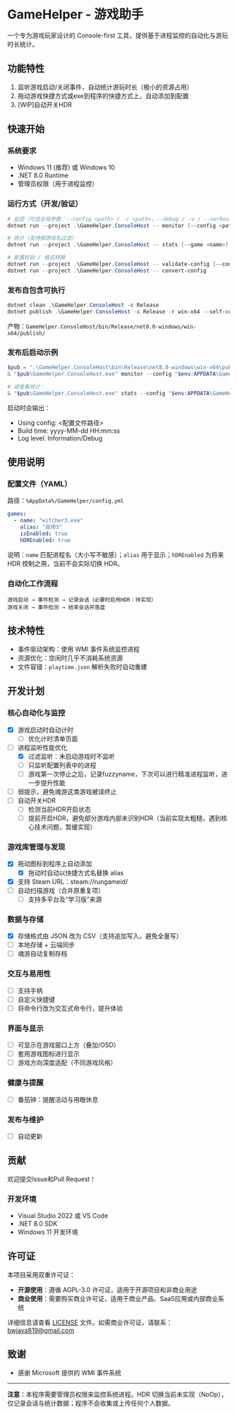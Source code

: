 # GameHelper - 游戏助手

一个专为游戏玩家设计的 Console-first 工具，提供基于进程监控的自动化与游玩时长统计。

## 功能特性

1. 监听游戏启动/关闭事件，自动统计游玩时长（极小的资源占用）
2. 拖动游戏快捷方式或exe到程序的快捷方式上，自动添加到配置
3. [WIP]自动开关HDR

## 快速开始

### 系统要求
- Windows 11 (推荐) 或 Windows 10
- .NET 8.0 Runtime
- 管理员权限（用于进程监控）

### 运行方式（开发/验证）
```powershell
# 监控（可选全局参数：--config <path> / -c <path>，--debug / -v / --verbose）
dotnet run --project .\GameHelper.ConsoleHost -- monitor [--config <path>] [--debug]

# 统计（支持按游戏名过滤）
dotnet run --project .\GameHelper.ConsoleHost -- stats [--game <name>] [--config <path>] [--debug]

# 配置校验 / 格式转换
dotnet run --project .\GameHelper.ConsoleHost -- validate-config [--config <path>]
dotnet run --project .\GameHelper.ConsoleHost -- convert-config
```

### 发布自包含可执行
```powershell
dotnet clean .\GameHelper.ConsoleHost -c Release
dotnet publish .\GameHelper.ConsoleHost -c Release -r win-x64 --self-contained true -p:PublishSingleFile=true -p:PublishTrimmed=false
```
产物：`GameHelper.ConsoleHost/bin/Release/net8.0-windows/win-x64/publish/`

### 发布后启动示例
```powershell
$pub = ".\GameHelper.ConsoleHost\bin\Release\net8.0-windows\win-x64\publish"
& "$pub\GameHelper.ConsoleHost.exe" monitor --config "$env:APPDATA\GameHelper\config.yml" --debug

# 或查看统计：
& "$pub\GameHelper.ConsoleHost.exe" stats --config "$env:APPDATA\GameHelper\config.yml"
```

启动时会输出：
- Using config: <配置文件路径>
- Build time: yyyy-MM-dd HH:mm:ss
- Log level: Information/Debug

## 使用说明

### 配置文件（YAML）
路径：`%AppData%/GameHelper/config.yml`
```yaml
games:
  - name: "witcher3.exe"
    alias: "巫师3"
    isEnabled: true
    hDREnabled: true
```
说明：`name` 匹配进程名（大小写不敏感）；`alias` 用于显示；`hDREnabled` 为将来 HDR 控制之用，当前不会实际切换 HDR。

### 自动化工作流程
```
游戏启动 → 事件检测 → 记录会话（必要时启用HDR：待实现）
游戏关闭 → 事件检测 → 结束会话并落盘
```

## 技术特性

- 事件驱动架构：使用 WMI 事件系统监控进程
- 资源优化：空闲时几乎不消耗系统资源
- 文件容错：`playtime.json` 解析失败时自动重建

## 开发计划

### 核心自动化与监控
- [x] 游戏启动时自动计时
  - [ ] 优化计时清单页面
- [ ] 进程监听性能优化
  - [x] 过滤监听：未启动游戏时不监听
  - [ ] 只监听配置列表中的进程
  - [ ] 游戏第一次停止之后，记录fuzzyname，下次可以进行精准进程监听，进一步提升性能
- [ ] 弱提示，避免魂游这类游戏被误终止
- [ ] 自动开关HDR
  - [ ] 检测当前HDR开启状态
  - [ ] 提前开启HDR，避免部分游戏内部未识别HDR（当前实现太粗糙，遇到核心技术问题，暂缓实现）

### 游戏库管理与发现
- [x] 拖动图标到程序上自动添加
  - [x] 拖动时自动以快捷方式名替换 alias
- [x] 支持 Steam URL：steam://rungameid/<appid>
- [ ] 自动扫描游戏（合并原重复项）
  - [ ] 支持多平台及“学习版”来源

### 数据与存储
- [x] 存储格式由 JSON 改为 CSV（支持追加写入，避免全量写）
- [ ] 本地存储 + 云端同步
- [ ] 魂游自动复制存档

### 交互与易用性
- [ ] 支持手柄
- [ ] 自定义快捷键
- [ ] 将命令行改为交互式命令行，提升体验

### 界面与显示
- [ ] 可显示在游戏窗口上方（叠加/OSD）
- [ ] 套用游戏图标进行显示
- [ ] 游戏方向深度适配（不同游戏风格）

### 健康与提醒
- [ ] 番茄钟：提醒活动与用眼休息

### 发布与维护
- [ ] 自动更新


## 贡献

欢迎提交Issue和Pull Request！

### 开发环境
- Visual Studio 2022 或 VS Code
- .NET 8.0 SDK
- Windows 11 开发环境

## 许可证

本项目采用双重许可证：

- **开源使用**：遵循 AGPL-3.0 许可证，适用于开源项目和非商业用途
- **商业使用**：需要购买商业许可证，适用于商业产品、SaaS应用或内部商业系统

详细信息请查看 [LICENSE](LICENSE) 文件。如需商业许可证，请联系：bwjava819@gmail.com

## 致谢

- 感谢 Microsoft 提供的 WMI 事件系统

---

**注意**：本程序需要管理员权限来监控系统进程。HDR 切换当前未实现（NoOp），仅记录会话与统计数据；程序不会收集或上传任何个人数据。